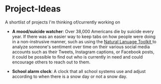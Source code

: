 # Project-Ideas
A shortlist of projects I'm thinking of/currently working on

- **A mood/suicide watcher**: Over 38,000 Americans die by suicide every year. If there was an easier way to keep tabs on how people were doing in a non-instrusive manner, such as using the [Natural Lanuage Toolkit ](https://www.nltk.org/) to analyze someone's sentiment over time on their various social media accounts such as their Tweets, Instagram captions, or Facebook posts, it could be possible to find out who is currently in need and could encourage others to reach out to them.

- **School alarm clock**: A clock that all school systems use and adjust according to when there is a snow day or not a snow day.
